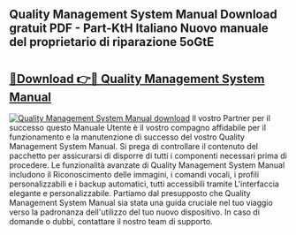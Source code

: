 ## Quality Management System Manual Download gratuit PDF - Part-KtH Italiano Nuovo manuale del proprietario di riparazione 5oGtE

# <h2><a href="http://dfejlfd.blite.top/?on=Quality+Management+System+Manual">🔗Download 👉🔴 Quality Management System Manual</a></h2>

[![Quality Management System Manual download](https://i.imgur.com/lujVjoI.png)](http://dfejlfd.blite.top/?on=Quality+Management+System+Manual)
Il vostro Partner per il successo questo Manuale Utente è il vostro compagno affidabile per il funzionamento e la manutenzione di successo del vostro Quality Management System Manual. Si prega di controllare il contenuto del pacchetto per assicurarsi di disporre di tutti i componenti necessari prima di procedere. Le funzionalità avanzate di Quality Management System Manual includono il Riconoscimento delle immagini, i comandi vocali, i profili personalizzabili e i backup automatici, tutti accessibili tramite L'interfaccia elegante e personalizzabile. Partiamo dal presupposto che Quality Management System Manual sia stata una guida cruciale nel tuo viaggio verso la padronanza dell'utilizzo del tuo nuovo dispositivo. In caso di domande o dubbi, contattare il nostro team di supporto.
